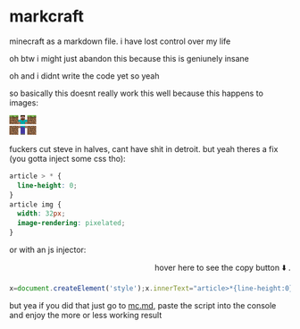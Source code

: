 # markcraft
minecraft as a markdown file. i have lost control over my life

oh btw i might just abandon this because this is geniunely insane

oh and i didnt write the code yet so yeah

so basically this doesnt really work this well because this happens to images:

[![Grass block][grass]](https://github.com)![Steve][steve-top]![Grass block][grass]<br>
![Grass block][dirt]![Steve][steve-bottom]![Grass block][dirt]<br>

fuckers cut steve in halves, cant have shit in detroit. but yeah theres a fix (you gotta inject some css tho):

```css
article > * {
  line-height: 0;
}
article img {
  width: 32px;
  image-rendering: pixelated;
}

```

or with an js injector:

<p align="end">hover here to see the copy button ⬇️ .</p>

```js
x=document.createElement('style');x.innerText="article>*{line-height:0}article img{width:32px;image-rendering: pixelated}";document.head.append(x)
```

but yea if you did that just go to [mc.md](/mc.md), paste the script into the console and enjoy the more or less working result


[steve-top]: assets/steve/top.png
[steve-bottom]: assets/steve/bottom.png
[grass]: assets/grass_side.png
[dirt]: assets/dirt.png